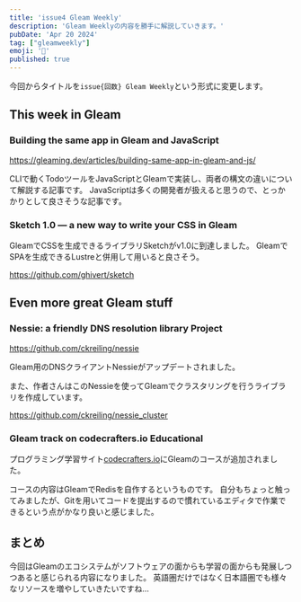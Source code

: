 ```yaml
---
title: 'issue4 Gleam Weekly'
description: 'Gleam Weeklyの内容を勝手に解説していきます。'
pubDate: 'Apr 20 2024'
tag: ["gleamweekly"]
emoji: '🦊'
published: true
---
```


今回からタイトルを`issue{回数} Gleam Weekly`という形式に変更します。

## This week in Gleam

### Building the same app in Gleam and JavaScript

https://gleaming.dev/articles/building-same-app-in-gleam-and-js/

CLIで動くTodoツールをJavaScriptとGleamで実装し、両者の構文の違いについて解説する記事です。
JavaScriptは多くの開発者が扱えると思うので、とっかかりとして良さそうな記事です。

### Sketch 1.0 — a new way to write your CSS in Gleam

GleamでCSSを生成できるライブラリSketchがv1.0に到達しました。
GleamでSPAを生成できるLustreと併用して用いると良さそう。

https://github.com/ghivert/sketch

## Even more great Gleam stuff

### Nessie: a friendly DNS resolution library Project

https://github.com/ckreiling/nessie

Gleam用のDNSクライアントNessieがアップデートされました。

また、作者さんはこのNessieを使ってGleamでクラスタリングを行うライブラリを作成しています。

https://github.com/ckreiling/nessie_cluster

### Gleam track on codecrafters.io Educational

プログラミング学習サイト[codecrafters.io](https://codecrafters.io/)にGleamのコースが追加されました。

コースの内容はGleamでRedisを自作するというものです。
自分もちょっと触ってみましたが、Gitを用いてコードを提出するので慣れているエディタで作業できるという点がかなり良いと感じました。

## まとめ

今回はGleamのエコシステムがソフトウェアの面からも学習の面からも発展しつつあると感じられる内容になりました。
英語圏だけではなく日本語圏でも様々なリソースを増やしていきたいですね...
